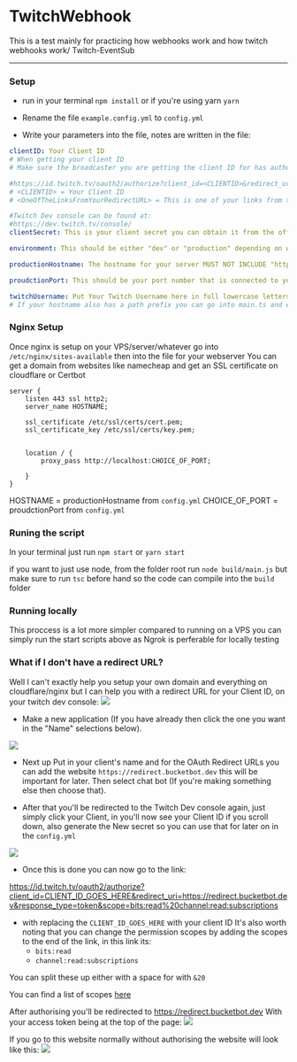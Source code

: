 # TwitchWebhook

This is a test mainly for practicing how webhooks work and how twitch webhooks work/ Twitch-EventSub

---

### Setup

- run in your terminal `npm install` or if you're using yarn `yarn`

- Rename the file `example.config.yml` to `config.yml`

- Write your parameters into the file, notes are written in the file:

```yml
clientID: Your Client ID
# When getting your client ID
# Make sure the broadcaster you are getting the client ID for has authorised this link

#https://id.twitch.tv/oauth2/authorize?client_id=<CLIENTID>&redirect_uri=<OneOfTheLinksFromYourRedirectURL>&response_type=token&scope=bits:read%20channel:read:subscriptions
# <CLIENTID> = Your Client ID
# <OneOfTheLinksFromYourRedirectURL> = This is one of your links from the "OAuth Redirect URLs" on your twitch dev console

#Twitch Dev console can be found at:
#https://dev.twitch.tv/console/
clientSecret: This is your client secret you can obtain it from the offical twitch dev dashboard

environment: This should be either "dev" or "production" depending on which environment you are currnetly on

productionHostname: The hostname for your server MUST NOT INCLUDE "https://" EG "www.example.com" (This code works better with nginx but you can use your own provider)

proudctionPort: This should be your port number that is connected to your server (EG your nginx server port, example of nginx setup can be found in README.md)

twitchUsername: Put Your Twitch Username here in full lowercase letters
# If your hostname also has a path prefix you can go into main.ts and edit under "port" in "ReverseProxyAdapter":  "pathprefix" same case for the external port
```

### Nginx Setup

Once nginx is setup on your VPS/server/whatever go into
`/etc/nginx/sites-available` then into the file for your webserver
You can get a domain from websites like namecheap and get an SSL certificate on cloudflare or Certbot

```
server {
    listen 443 ssl http2;
    server_name HOSTNAME;

    ssl_certificate /etc/ssl/certs/cert.pem;
    ssl_certificate_key /etc/ssl/certs/key.pem;


    location / {
        proxy_pass http://localhost:CHOICE_OF_PORT;

    }
}
```

HOSTNAME = productionHostname from `config.yml`
CHOICE_OF_PORT = proudctionPort from `config.yml`

### Runing the script

In your terminal just run `npm start` or `yarn start`

if you want to just use node, from the folder root run `node build/main.js` but make sure to run `tsc` before hand so the code can compile into the `build` folder

### Running locally

This proccess is a lot more simpler compared to running on a VPS you can simply run the start scripts above as Ngrok is perferable for locally testing

### What if I don't have a redirect URL?

Well I can't exactly help you setup your own domain and everything on cloudflare/nginx but I can help you with a redirect URL for your Client ID, on your twitch dev console:
![](https://i.imgur.com/YADhNZ9.png)

- Make a new application (If you have already then click the one you want in the "Name" selections below).

![](https://i.imgur.com/oZYZJnN.png)

- Next up Put in your client's name and for the OAuth Redirect URLs you can add the website `https://redirect.bucketbot.dev` this will be important for later.
  Then select chat bot (If you're making something else then choose that).

- After that you'll be redirected to the Twitch Dev console again, just simply click your Client, in you'll now see your Client ID if you scroll down, also generate the New secret so you can use that for later on in the `config.yml`

![](https://i.imgur.com/Vxoscln.png)

- Once this is done you can now go to the link:

https://id.twitch.tv/oauth2/authorize?client_id=CLIENT_ID_GOES_HERE&redirect_uri=https://redirect.bucketbot.dev&response_type=token&scope=bits:read%20channel:read:subscriptions

- with replacing the `CLIENT_ID_GOES_HERE` with your client ID
  It's also worth noting that you can change the permission scopes by adding the scopes to the end of the link, in this link its:
  - `bits:read`
  - `channel:read:subscriptions`

You can split these up either with a space for with `&20`

You can find a list of scopes [here](https://dev.twitch.tv/docs/authentication/#scopes)

After authorising you'll be redirected to https://redirect.bucketbot.dev
With your access token being at the top of the page:
![](https://i.imgur.com/KwvtKvc.png)

If you go to this website normally without authorising the website will look like this:
![](https://i.imgur.com/AKlFE55.png)
